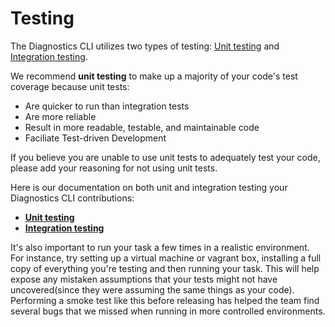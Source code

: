 # Testing

The Diagnostics CLI utilizes two types of testing: [Unit testing](./Unit-Testing.md) and [Integration testing](./Integration-Testing.md).

We recommend **unit testing** to make up a majority of your code's test coverage because unit tests:

 * Are quicker to run than integration tests
 * Are more reliable
 * Result in more readable, testable, and maintainable code
 * Faciliate Test-driven Development

If you believe you are unable to use unit tests to adequately test your code, please add your reasoning for not using unit tests.

Here is our documentation on both unit and integration testing your Diagnostics CLI contributions:

* [**Unit testing**](./Unit-Testing.md)
* [**Integration testing**](./Integration-Testing.md)

It's also important to run your task a few times in a realistic environment. For instance, try setting up a virtual machine or vagrant box, installing a full copy of everything you're testing and then running your task. This will help expose any mistaken assumptions that your tests might not have uncovered(since they were assuming the same things as your code). Performing a smoke test like this before releasing has helped the team find several bugs that we missed when running in more controlled environments.
